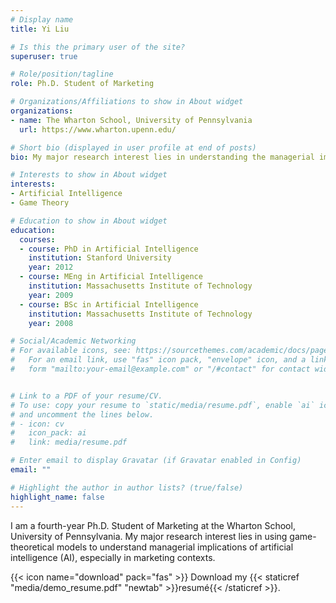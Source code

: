 ```yaml
---
# Display name
title: Yi Liu

# Is this the primary user of the site?
superuser: true

# Role/position/tagline
role: Ph.D. Student of Marketing

# Organizations/Affiliations to show in About widget
organizations:
- name: The Wharton School, University of Pennsylvania
  url: https://www.wharton.upenn.edu/

# Short bio (displayed in user profile at end of posts)
bio: My major research interest lies in understanding the managerial implications of artificial intelligence (AI), especially in marketing contexts.

# Interests to show in About widget
interests:
- Artificial Intelligence
- Game Theory

# Education to show in About widget
education:
  courses:
  - course: PhD in Artificial Intelligence
    institution: Stanford University
    year: 2012
  - course: MEng in Artificial Intelligence
    institution: Massachusetts Institute of Technology
    year: 2009
  - course: BSc in Artificial Intelligence
    institution: Massachusetts Institute of Technology
    year: 2008

# Social/Academic Networking
# For available icons, see: https://sourcethemes.com/academic/docs/page-builder/#icons
#   For an email link, use "fas" icon pack, "envelope" icon, and a link in the
#   form "mailto:your-email@example.com" or "/#contact" for contact widget.


# Link to a PDF of your resume/CV.
# To use: copy your resume to `static/media/resume.pdf`, enable `ai` icons in `params.toml`, 
# and uncomment the lines below.
# - icon: cv
#   icon_pack: ai
#   link: media/resume.pdf

# Enter email to display Gravatar (if Gravatar enabled in Config)
email: ""

# Highlight the author in author lists? (true/false)
highlight_name: false
---
```


I am a fourth-year Ph.D. Student of Marketing at the Wharton School, University of Pennsylvania. My major research interest lies in using game-theoretical models to  understand managerial implications of artificial intelligence (AI), especially in marketing contexts.

{{< icon name="download" pack="fas" >}} Download my {{< staticref "media/demo_resume.pdf" "newtab" >}}resumé{{< /staticref >}}.
